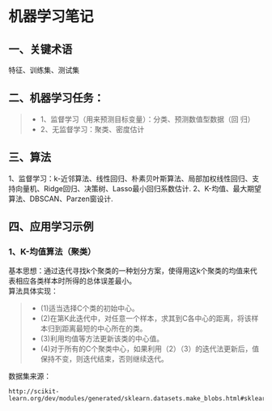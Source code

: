 # 机器学习笔记
## 一、关键术语
特征、训练集、测试集
## 二、机器学习任务：
>* 1、监督学习（用来预测目标变量）：分类、预测数值型数据（回
归）
>* 2、无监督学习：聚类、密度估计
## 三、算法
1、监督学习：k-近邻算法、线性回归、朴素贝叶斯算法、局部加权线性回归、支持向量机、Ridge回归、决策树、Lasso最小回归系数估计.
2、K-均值、最大期望算法、DBSCAN、Parzen窗设计.
## 四、应用学习示例
### 1、K-均值算法（聚类）
基本思想：通过迭代寻找k个聚类的一种划分方案，使得用这k个聚类的均值来代表相应各类样本时所得的总体误差最小。<br>
算法具体实现： <br>
>* (1)适当选择C个类的初始中心。
>* (2)在第K此迭代中，对任意一个样本，求其到C各中心的距离，将该样本归到距离最短的中心所在的类。
>* (3)利用均值等方法更新该类的中心值。
>* (4)对于所有的C个聚类中心，如果利用（2）（3）的迭代法更新后，值保持不变，则迭代结束，否则继续迭代。

数据集来源：
```
http://scikit-learn.org/dev/modules/generated/sklearn.datasets.make_blobs.html#sklearn.datasets.make_blobs
```
